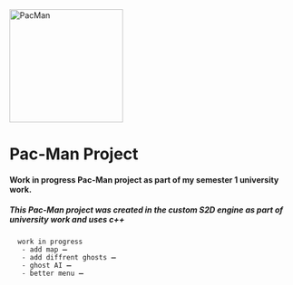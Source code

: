 <img align="" alt="PacMan" width="200px" src="https://freepngimg.com/thumb/pacman/21585-2-pac-man-ghost-photos-thumb.png" />

# Pac-Man Project

#### Work in progress Pac-Man project as part of my semester 1 university work.
##### This Pac-Man project was created in the custom S2D engine as part of university work and uses c++ 
      work in progress
       - add map ➖
       - add diffrent ghosts ➖
       - ghost AI ➖
       - better menu ➖

